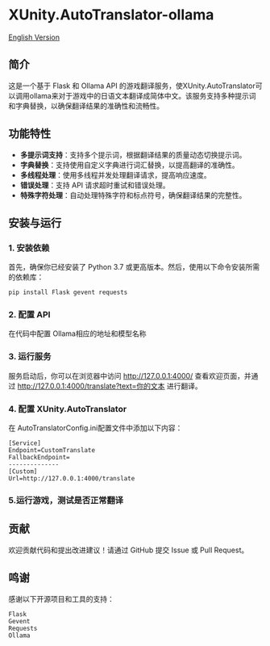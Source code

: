 # XUnity.AutoTranslator-ollama

[English Version](README_en.md)

## 简介
这是一个基于 Flask 和 Ollama API 的游戏翻译服务，使XUnity.AutoTranslator可以调用ollama来对于游戏中的日语文本翻译成简体中文。该服务支持多种提示词和字典替换，以确保翻译结果的准确性和流畅性。

## 功能特性

- **多提示词支持**：支持多个提示词，根据翻译结果的质量动态切换提示词。
- **字典替换**：支持使用自定义字典进行词汇替换，以提高翻译的准确性。
- **多线程处理**：使用多线程并发处理翻译请求，提高响应速度。
- **错误处理**：支持 API 请求超时重试和错误处理。
- **特殊字符处理**：自动处理特殊字符和标点符号，确保翻译结果的完整性。

## 安装与运行

### 1. 安装依赖

首先，确保你已经安装了 Python 3.7 或更高版本。然后，使用以下命令安装所需的依赖库：

```bash
pip install Flask gevent requests
```

### 2. 配置 API

在代码中配置 Ollama相应的地址和模型名称

### 3. 运行服务

服务启动后，你可以在浏览器中访问 http://127.0.0.1:4000/ 查看欢迎页面，并通过 http://127.0.0.1:4000/translate?text=你的文本 进行翻译。

### 4. 配置 XUnity.AutoTranslator

在 AutoTranslatorConfig.ini配置文件中添加以下内容：

```
[Service]
Endpoint=CustomTranslate
FallbackEndpoint=
--------------
[Custom]
Url=http://127.0.0.1:4000/translate

```
### 5.运行游戏，测试是否正常翻译

## 贡献

欢迎贡献代码和提出改进建议！请通过 GitHub 提交 Issue 或 Pull Request。

## 鸣谢

感谢以下开源项目和工具的支持：
```
Flask
Gevent
Requests
Ollama
```
